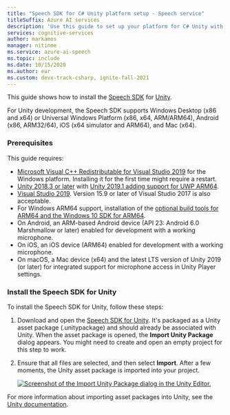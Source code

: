```yaml
---
title: "Speech SDK for C# Unity platform setup - Speech service"
titleSuffix: Azure AI services
description: 'Use this guide to set up your platform for C# Unity with the Speech SDK.'
services: cognitive-services
author: markamos
manager: nitinme
ms.service: azure-ai-speech
ms.topic: include
ms.date: 10/15/2020
ms.author: eur
ms.custom: devx-track-csharp, ignite-fall-2021
---
```


This guide shows how to install the [Speech SDK](~/articles/ai-services/speech-service/speech-sdk.md) for [Unity](https://unity3d.com/).

For Unity development, the Speech SDK supports Windows Desktop (x86 and x64) or Universal Windows Platform (x86, x64, ARM/ARM64), Android (x86, ARM32/64), iOS (x64 simulator and ARM64), and Mac (x64).

### Prerequisites

This guide requires:

- [Microsoft Visual C++ Redistributable for Visual Studio 2019](https://support.microsoft.com/topic/the-latest-supported-visual-c-downloads-2647da03-1eea-4433-9aff-95f26a218cc0) for the Windows platform. Installing it for the first time might require a restart.
- [Unity 2018.3 or later](https://store.unity.com/) with [Unity 2019.1 adding support for UWP ARM64](https://blogs.unity3d.com/2019/04/16/introducing-unity-2019-1/#universal).
- [Visual Studio 2019](https://visualstudio.microsoft.com/downloads/). Version 15.9 or later of Visual Studio 2017 is also acceptable.
- For Windows ARM64 support, installation of the [optional build tools for ARM64 and the Windows 10 SDK for ARM64](https://blogs.windows.com/buildingapps/2018/11/15/official-support-for-windows-10-on-arm-development/).
- On Android, an ARM-based Android device (API 23: Android 6.0 Marshmallow or later) enabled for development with a working microphone.
- On iOS, an iOS device (ARM64) enabled for development with a working microphone.
- On macOS, a Mac device (x64) and the latest LTS version of Unity 2019 (or later) for integrated support for microphone access in Unity Player settings.

### Install the Speech SDK for Unity

To install the Speech SDK for Unity, follow these steps:

1. Download and open the [Speech SDK for Unity](https://aka.ms/csspeech/unitypackage). It's packaged as a Unity asset package (.unitypackage) and should already be associated with Unity. When the asset package is opened, the **Import Unity Package** dialog appears. You might need to create and open an empty project for this step to work.   

1. Ensure that all files are selected, and then select **Import**. After a few moments, the Unity asset package is imported into your project.

   [![Screenshot of the Import Unity Package dialog in the Unity Editor.](~/articles/ai-services/speech-service/media/sdk/qs-csharp-unity-01-import.png)](~/articles/ai-services/speech-service/media/sdk/qs-csharp-unity-01-import.png#lightbox)

For more information about importing asset packages into Unity, see the [Unity documentation](https://docs.unity3d.com/Manual/AssetPackages.html).

